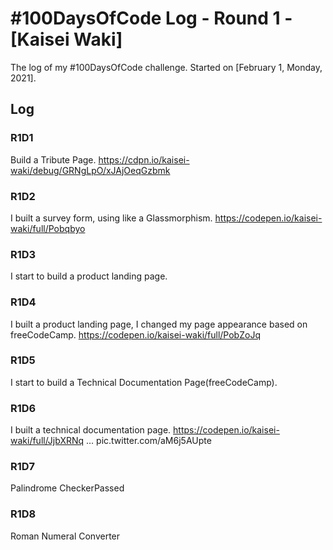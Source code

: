 # #100DaysOfCode Log - Round 1 - [Kaisei Waki]

The log of my #100DaysOfCode challenge. Started on [February 1, Monday, 2021].

## Log

### R1D1 
Build a Tribute Page.
https://cdpn.io/kaisei-waki/debug/GRNgLpO/xJAjOeqGzbmk

### R1D2
I built a survey form, using like a Glassmorphism.
https://codepen.io/kaisei-waki/full/Pobqbyo

### R1D3
I start to build a product landing page.

### R1D4
I built a product landing page, I changed my page appearance based on freeCodeCamp.
https://codepen.io/kaisei-waki/full/PobZoJq

### R1D5
I start to build a Technical Documentation Page(freeCodeCamp).

### R1D6
I built a technical documentation page.
https://codepen.io/kaisei-waki/full/JjbXRNq … pic.twitter.com/aM6j5AUpte

### R1D7
Palindrome CheckerPassed

### R1D8
Roman Numeral Converter
